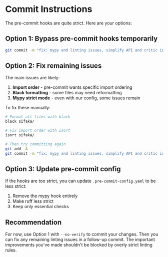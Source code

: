# Commit Instructions

The pre-commit hooks are quite strict. Here are your options:

## Option 1: Bypass pre-commit hooks temporarily
```bash
git commit -m "fix: mypy and linting issues, simplify API and critic interface" --no-verify
```

## Option 2: Fix remaining issues

The main issues are likely:
1. **Import order** - pre-commit wants specific import ordering
2. **Black formatting** - some files may need reformatting
3. **Mypy strict mode** - even with our config, some issues remain

To fix these manually:

```bash
# Format all files with black
black sifaka/

# Fix import order with isort
isort sifaka/

# Then try committing again
git add -A
git commit -m "fix: mypy and linting issues, simplify API and critic interface"
```

## Option 3: Update pre-commit config

If the hooks are too strict, you can update `.pre-commit-config.yaml` to be less strict:

1. Remove the mypy hook entirely
2. Make ruff less strict
3. Keep only essential checks

## Recommendation

For now, use Option 1 with `--no-verify` to commit your changes. Then you can fix any remaining linting issues in a follow-up commit. The important improvements you've made shouldn't be blocked by overly strict linting rules.
